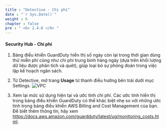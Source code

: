 ```yaml
---
title : "Detective - Chi phí"
date : "`r Sys.Date()`"
weight : 6
chapter : false
pre : " <b> 2.4.6 </b> "
---
```


#### Security Hub - Chi phí

1. Bảng điều khiển GuardDuty hiển thị số ngày còn lại trong thời gian dùng thử miễn phí cũng như chi phí trung bình hàng ngày (dựa trên khối lượng dữ liệu được phân tích và quét), giúp loại bỏ sự phỏng đoán trong việc lập kế hoạch ngân sách.


2. Từ Detective, mở trang **Usage** từ thanh điều hướng bên trái dưới mục Settings.
![VPC](/images/2/2.2-Amazon-GuardDuty/2.2.6-GuradDuty-Pricing/s2.png)



1. Xem lại mức sử dụng hiện tại và ước tính chi phí. Các ước tính hiển thị trong bảng điều khiển GuardDuty có thể khác biệt nhẹ so với những ước tính trong bảng điều khiển AWS Billing and Cost Management của bạn. Để biết thêm thông tin, hãy xem https://docs.aws.amazon.com/guardduty/latest/ug/monitoring_costs.html.